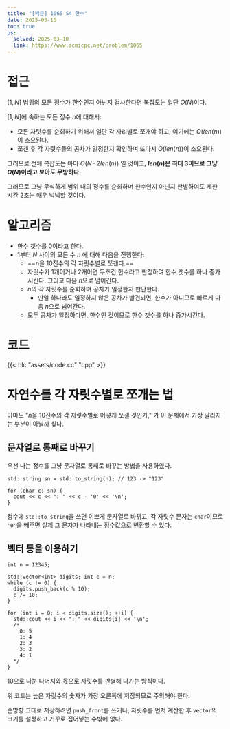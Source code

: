 ```yaml
---
title: "[백준] 1065 S4 한수"
date: 2025-03-10
toc: true
ps:
  solved: 2025-03-10
  link: https://www.acmicpc.net/problem/1065
---
```


<!-- 18분 -->

# 접근

$[1, N]$ 범위의 모든 정수가 한수인지 아닌지 검사한다면 복잡도는 일단 $O(N)$이다.

$[1, N]$에 속하는 모든 정수 $n$에 대해서:
* 모든 자릿수를 순회하기 위해서 일단 각 자리별로 쪼개야 하고, 여기에는 $O(len(n))$이 소요된다.
* 쪼갠 후 각 자릿수들의 공차가 일정한지 확인하며 또다시 $O(len(n))$이 소요된다.

그러므로 전체 복잡도는 아마 $O(N \cdot 2len(n))$ 일 것이고, **$len(n)$은 최대 3이므로 그냥 $O(N)$이라고 보아도 무방하다.**

그러므로 그냥 무식하게 범위 내의 정수를 순회하며 한수인지 아닌지 판별하여도 제한 시간 2초는 매우 넉넉할 것이다.

# 알고리즘

* 한수 갯수를 0이라고 한다.
* 1부터 $N$ 사이의 모든 수 $n$ 에 대해 다음을 진행한다:
  * ==$n$을 10진수의 각 자릿수별로 쪼갠다.==
  * 자릿수가 1개이거나 2개이면 무조건 한수라고 판정하여 한수 갯수를 하나 증가시킨다. 그리고 다음 $n$으로 넘어간다.
  * $n$의 각 자릿수를 순회하며 공차가 일정한지 판단한다.
    * 만일 하나라도 일정하지 않은 공차가 발견되면, 한수가 아니므로 빠르게 다음 $n$으로 넘어간다.
  * 모두 공차가 일정하다면, 한수인 것이므로 한수 갯수를 하나 증가시킨다.

# 코드

{{< hlc "assets/code.cc" "cpp" >}}

# 자연수를 각 자릿수별로 쪼개는 법

아마도 "$n$을 10진수의 각 자릿수별로 어떻게 쪼갤 것인가," 가 이 문제에서 가장 달라지는 부분이 아닐까 싶다.

## 문자열로 통째로 바꾸기

우선 나는 정수를 그냥 문자열로 통째로 바꾸는 방법을 사용하였다.

```cpp{lineNos=false}
std::string sn = std::to_string(n); // 123 -> "123"

for (char c: sn) {
  cout << c << ": " << c - '0' << '\n';
}
```

정수에 `std::to_string`을 쓰면 이쁘게 문자열로 바뀌고, 각 자릿수 문자는 `char`이므로 `'0'`을 빼주면 실제 그 문자가 나타내는 정수값으로 변환할 수 있다.

## 벡터 등을 이용하기

```cpp{lineNos=false}
int n = 12345;

std::vector<int> digits; int c = n;
while (c != 0) {
  digits.push_back(c % 10);
  c /= 10;
}

for (int i = 0; i < digits.size(); ++i) {
  std::cout << i << ": " << digits[i] << '\n';
  /*
    0: 5
    1: 4
    2: 3
    3: 2
    4: 1
  */
}
```

10으로 나눈 나머지와 몫으로 자릿수를 판별해 나가는 방식이다.

위 코드는 높은 자릿수의 숫자가 가장 오른쪽에 저장되므로 주의해야 한다.

순방향 그대로 저장하려면 `push_front`를 쓰거나, 자릿수를 먼저 계산한 후 `vector`의 크기를 설정하고 거꾸로 집어넣는 수밖에 없다.